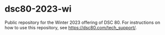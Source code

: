 # dsc80-2023-wi

Public repository for the Winter 2023 offering of DSC 80. For instructions on how to use this repository, see https://dsc80.com/tech_support/.
